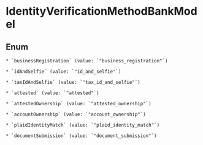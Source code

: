 
# IdentityVerificationMethodBankModel

## Enum


    * `businessRegistration` (value: `"business_registration"`)

    * `idAndSelfie` (value: `"id_and_selfie"`)

    * `taxIdAndSelfie` (value: `"tax_id_and_selfie"`)

    * `attested` (value: `"attested"`)

    * `attestedOwnership` (value: `"attested_ownership"`)

    * `accountOwnership` (value: `"account_ownership"`)

    * `plaidIdentityMatch` (value: `"plaid_identity_match"`)

    * `documentSubmission` (value: `"document_submission"`)




